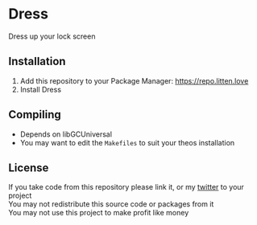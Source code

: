 # Dress
Dress up your lock screen

## Installation
1. Add this repository to your Package Manager: https://repo.litten.love
2. Install Dress

## Compiling
  - Depends on libGCUniversal
  - You may want to edit the `Makefiles` to suit your theos installation

## License
If you take code from this repository please link it, or my [twitter](https://twitter.com/schneelittchen) to your project  
You may not redistribute this source code or packages from it  
You may not use this project to make profit like money
